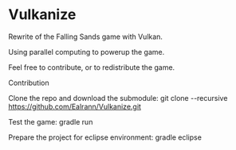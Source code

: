 # Vulkanize
Rewrite of the Falling Sands game with Vulkan.

Using parallel computing to powerup the game.


Feel free to contribute, or to redistribute the game.


Contribution

Clone the repo and download the submodule:
git clone --recursive https://github.com/Ealrann/Vulkanize.git

Test the game:
gradle run

Prepare the project for eclipse environment:
gradle eclipse
